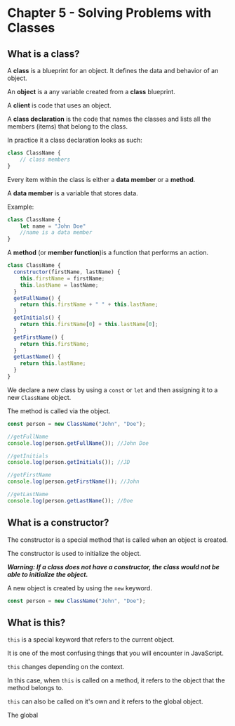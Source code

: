 # Chapter 5 - Solving Problems with Classes

## What is a class?

A **class** is a blueprint for an object. It defines the data and behavior of an object. 

An **object** is a any variable created from a **class** blueprint.

A **client** is code that uses an object.

A **class declaration** is the code that names the classes and lists all the members (items) that belong to the class. 

In practice it a class declaration looks as such: 

```javascript
class ClassName {
    // class members
}
```

Every item within the class is either a **data member** or a **method**.

A **data member** is a variable that stores data. 

Example:

```javascript
class ClassName {
    let name = "John Doe"
    //name is a data member
}
```

A **method** (or **member function**)is a function that performs an action.

```javascript
class ClassName {
  constructor(firstName, lastName) {
    this.firstName = firstName;
    this.lastName = lastName;
  }
  getFullName() {
    return this.firstName + " " + this.lastName;
  }
  getInitials() {
    return this.firstName[0] + this.lastName[0];
  }
  getFirstName() {
    return this.firstName;
  }
  getLastName() {
    return this.lastName;
  }
}
```

We declare a new class by using a `const` or `let` and then assigning it to a new `ClassName` object. 

The method is called via the object. 

```javascript
const person = new ClassName("John", "Doe");

//getFullName
console.log(person.getFullName()); //John Doe

//getInitials
console.log(person.getInitials()); //JD

//getFirstName
console.log(person.getFirstName()); //John

//getLastName
console.log(person.getLastName()); //Doe
```

## What is a constructor?

The constructor is a special method that is called when an object is created.

The constructor is used to initialize the object.

***Warning: If a class does not have a constructor, the class would not be able to initialize the object.***

A new object is created by using the `new` keyword.

```javascript
const person = new ClassName("John", "Doe");
```

## What is this?

`this` is a special keyword that refers to the current object.

It is one of the most confusing things that you will encounter in JavaScript.

`this` changes depending on the context.

In this case, when `this` is called on a method, it refers to the object that the method belongs to.

`this` can also be called on it's own and it refers to the global object.

The global 